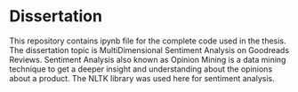 # Dissertation
This repository contains ipynb file for the complete code used in the thesis. The dissertation topic is MultiDimensional Sentiment Analysis on Goodreads Reviews. Sentiment Analysis also known as Opinion Mining is a data mining technique to get a deeper insight and understanding about the opinions about a product. The NLTK library was used here for sentiment analysis.
